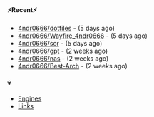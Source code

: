 #### ⚡Recent⚡

- [4ndr0666/dotfiles](https://github.com/4ndr0666/dotfiles) - (5 days ago)
- [4ndr0666/Wayfire_4ndr0666](https://github.com/4ndr0666/Wayfire_4ndr0666) - (5 days ago)
- [4ndr0666/scr](https://github.com/4ndr0666/scr) - (5 days ago)
- [4ndr0666/gpt](https://github.com/4ndr0666/gpt) - (2 weeks ago)
- [4ndr0666/nas](https://github.com/4ndr0666/nas) - (2 weeks ago)
- [4ndr0666/Best-Arch](https://github.com/4ndr0666/Best-Arch) - (2 weeks ago)

#### 💀
- [Engines](https://github.com/hoothin/SearchJumper/discussions/73)
- [Links](https://github.com/4ndr0666/Links/blob/main/README.md)


